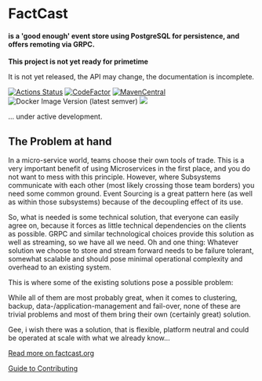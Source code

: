 # FactCast

#### is a 'good enough' event store using PostgreSQL for persistence, and offers remoting via GRPC.

**This project is not yet ready for primetime**

It is not yet released, the API may change, the documentation is incomplete.

[![Actions
Status](https://github.com/factcast/factcast/actions/workflows/maven.yaml/badge.svg?branch=main)](https://github.com/factcast/factcast/actions)
[![CodeFactor](https://www.codefactor.io/repository/github/factcast/factcast/badge)](https://www.codefactor.io/repository/github/factcast/factcast)
[![MavenCentral](https://img.shields.io/maven-central/v/org.factcast/factcast/0.7.svg)](http://search.maven.org/#search%7Cgav%7C1%7Cg%3A%22org.factcast%22%20v:0.7)
![Docker Image Version (latest semver)](https://img.shields.io/docker/v/factcast/factcast?label=dockerhub)
<a href="https://www.apache.org/licenses/LICENSE-2.0">
<img class="inline" src="https://img.shields.io/badge/license-ASL2-green.svg?style=flat">
</a>

... under active development.

## The Problem at hand

In a micro-service world, teams choose their own tools of trade. This is a very important benefit of using Microservices in the first place, and you do not want to mess with this principle. However, where Subsystems communicate with each other (most likely crossing those team borders) you need some common ground. Event Sourcing is a great pattern here (as well as within those subsystems) because of the decoupling effect of its use.

So, what is needed is some technical solution, that everyone can easily agree on, because it forces as little technical dependencies on the clients as possible.
GRPC and similar technological choices provide this solution as well as streaming, so we have all we need. Oh and one thing: Whatever solution we choose to store and stream forward needs to be failure tolerant, somewhat scalable and should pose minimal operational complexity and overhead to an existing system.

This is where some of the existing solutions pose a possible problem:

While all of them are most probably great, when it comes to clustering, backup, data-/application-management and fail-over, none of these are trivial problems and most of them bring their own (certainly great) solution.

Gee, i wish there was a solution, that is flexible, platform neutral and could be operated at scale with what we already know...

[Read more on factcast.org](https://factcast.org)

[Guide to Contributing](CONTRIBUTING.md)
